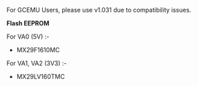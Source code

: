 For GCEMU Users, please use v1.031 due to compatibility issues.

**Flash EEPROM**

For VA0 (5V) :-
- MX29F1610MC 

For VA1, VA2 (3V3) :-
- MX29LV160TMC
